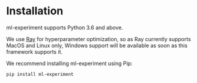 # Installation

ml-experiment supports Python 3.6 and above.

We use [Ray](https://docs.ray.io/en/master/) for hyperparameter optimization,
so as Ray currently supports MacOS and Linux only, Windows support
will be available as soon as this framework supports it.


We recommend installing ml-experiment using Pip:

```bash
pip install ml-experiment
```
